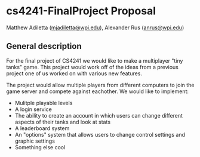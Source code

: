 # cs4241-FinalProject Proposal 
Matthew Adiletta (mjadiletta@wpi.edu), Alexander Rus (anrus@wpi.edu)

## General description
For the final project of CS4241 we would like to make a multiplayer "tiny tanks" game. This project would work off of the ideas from a previous project one of us worked on with various new features.

The project would allow multiple players from different computers to join the game server and compete against eachother. We would like to implement:
- Mulitple playable levels
- A login service
- The ability to create an account in which users can change different aspects of their tanks and look at stats
- A leaderboard system
- An "options" system that allows users to change control settings and graphic settings
- Something else cool


